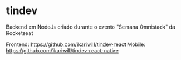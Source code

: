 # tindev
Backend em NodeJs criado durante o evento "Semana Omnistack" da Rocketseat

Frontend: https://github.com/ikariwill/tindev-react
Mobile: https://github.com/ikariwill/tindev-react-native
